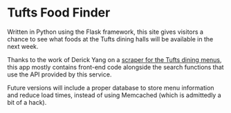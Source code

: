 # Tufts Food Finder

Written in Python using the Flask framework, this site gives visitors a chance to see what foods at the Tufts dining halls will be available in the next week.

Thanks to the work of Derick Yang on a [scraper for the Tufts dining menus](https://github.com/dyang108/diningdata), this app mostly contains front-end code alongside the search functions that use the API provided by this service.

Future versions will include a proper database to store menu information and reduce load times, instead of using Memcached (which is admittedly a bit of a hack).
